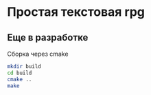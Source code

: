 # Простая текстовая rpg
## Еще в разработке
Сборка через cmake
```bash
mkdir build
cd build
cmake ..
make
```
